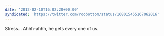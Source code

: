 ```yaml
---
date: '2012-02-10T16:02:20+00:00'
syndicated: 'https://twitter.com/roobottom/status/168015455167062016'
---
```

Stress… Ahhh-ahhh, he gets every one of us.
